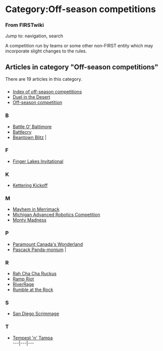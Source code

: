 # Category:Off-season competitions

### From FIRSTwiki

Jump to: navigation, search

A competition run by teams or some other non-FIRST entity which may
incorporate slight changes to the rules.

  

## Articles in category "Off-season competitions"

There are 19 articles in this category.

###

  * [Index of off-season competitions](Index_of_off-season_competitions "Index of off-season competitions" )
  * [Duel in the Desert](Duel_in_the_Desert "Duel in the Desert" )
  * [Off-season competition](Off-season_competition "Off-season competition" )

### B

  * [Battle O' Baltimore](Battle_O%27_Baltimore "Battle O' Baltimore" )
  * [Battlecry](Battlecry "Battlecry" )
  * [Beantown Blitz](Beantown_Blitz "Beantown Blitz" )
|

### F

  * [Finger Lakes Invitational](Finger_Lakes_Invitational "Finger Lakes Invitational" )

### K

  * [Kettering Kickoff](Kettering_Kickoff "Kettering Kickoff" )

### M

  * [Mayhem in Merrimack](Mayhem_in_Merrimack "Mayhem in Merrimack" )
  * [Michigan Advanced Robotics Competition](Michigan_Advanced_Robotics_Competition "Michigan Advanced Robotics Competition" )
  * [Monty Madness](Monty_Madness "Monty Madness" )

### P

  * [Paramount Canada's Wonderland](Paramount_Canada%27s_Wonderland "Paramount Canada's Wonderland" )
  * [Pascack Panda-monium](Pascack_Panda-monium "Pascack Panda-monium" )
|

### R

  * [Rah Cha Cha Ruckus](Rah_Cha_Cha_Ruckus "Rah Cha Cha Ruckus" )
  * [Ramp Riot](Ramp_Riot "Ramp Riot" )
  * [RiverRage](RiverRage "RiverRage" )
  * [Rumble at the Rock](Rumble_at_the_Rock "Rumble at the Rock" )

### S

  * [San Diego Scrimmage](San_Diego_Scrimmage "San Diego Scrimmage" )

### T

  * [Tempest 'n' Tampa](Tempest_%27n%27_Tampa "Tempest 'n' Tampa" )  
---|---|---  
  
